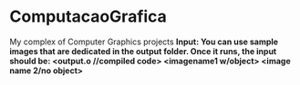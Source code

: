 # ComputacaoGrafica
My complex of Computer Graphics projects
**Input: You can use sample images that are dedicated in the output folder. Once it runs, the input should be: <output.o //compiled code> <imagename1 w/object> <image name 2/no object>**
